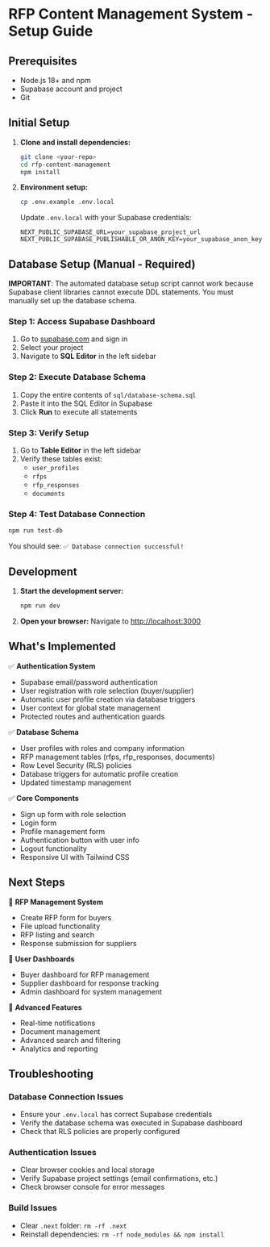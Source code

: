 # RFP Content Management System - Setup Guide

## Prerequisites

- Node.js 18+ and npm
- Supabase account and project
- Git

## Initial Setup

1. **Clone and install dependencies:**

   ```bash
   git clone <your-repo>
   cd rfp-content-management
   npm install
   ```

2. **Environment setup:**

   ```bash
   cp .env.example .env.local
   ```

   Update `.env.local` with your Supabase credentials:

   ```env
   NEXT_PUBLIC_SUPABASE_URL=your_supabase_project_url
   NEXT_PUBLIC_SUPABASE_PUBLISHABLE_OR_ANON_KEY=your_supabase_anon_key
   ```

## Database Setup (Manual - Required)

**IMPORTANT**: The automated database setup script cannot work because Supabase client libraries cannot execute DDL statements. You must manually set up the database schema.

### Step 1: Access Supabase Dashboard

1. Go to [supabase.com](https://supabase.com) and sign in
2. Select your project
3. Navigate to **SQL Editor** in the left sidebar

### Step 2: Execute Database Schema

1. Copy the entire contents of `sql/database-schema.sql`
2. Paste it into the SQL Editor in Supabase
3. Click **Run** to execute all statements

### Step 3: Verify Setup

1. Go to **Table Editor** in the left sidebar
2. Verify these tables exist:
   - `user_profiles`
   - `rfps`
   - `rfp_responses`
   - `documents`

### Step 4: Test Database Connection

```bash
npm run test-db
```

You should see: `✅ Database connection successful!`

## Development

1. **Start the development server:**

   ```bash
   npm run dev
   ```

2. **Open your browser:**
   Navigate to [http://localhost:3000](http://localhost:3000)

## What's Implemented

✅ **Authentication System**

- Supabase email/password authentication
- User registration with role selection (buyer/supplier)
- Automatic user profile creation via database triggers
- User context for global state management
- Protected routes and authentication guards

✅ **Database Schema**

- User profiles with roles and company information
- RFP management tables (rfps, rfp_responses, documents)
- Row Level Security (RLS) policies
- Database triggers for automatic profile creation
- Updated timestamp management

✅ **Core Components**

- Sign up form with role selection
- Login form
- Profile management form
- Authentication button with user info
- Logout functionality
- Responsive UI with Tailwind CSS

## Next Steps

🚧 **RFP Management System**

- Create RFP form for buyers
- File upload functionality
- RFP listing and search
- Response submission for suppliers

🚧 **User Dashboards**

- Buyer dashboard for RFP management
- Supplier dashboard for response tracking
- Admin dashboard for system management

🚧 **Advanced Features**

- Real-time notifications
- Document management
- Advanced search and filtering
- Analytics and reporting

## Troubleshooting

### Database Connection Issues

- Ensure your `.env.local` has correct Supabase credentials
- Verify the database schema was executed in Supabase dashboard
- Check that RLS policies are properly configured

### Authentication Issues

- Clear browser cookies and local storage
- Verify Supabase project settings (email confirmations, etc.)
- Check browser console for error messages

### Build Issues

- Clear `.next` folder: `rm -rf .next`
- Reinstall dependencies: `rm -rf node_modules && npm install`
